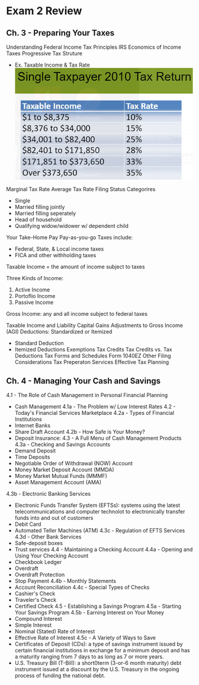 # **Exam 2 Review**

## **Ch. 3 - Preparing Your Taxes**
Understanding Federal Income Tax Principles
IRS
Economics of Income Taxes
Progressive Tax Struture
- Ex. Taxable Income & Tax Rate
![](2022-03-03-17-41-14.png)

Marginal Tax Rate
Average Tax Rate
Filing Status Categorires
- Single
- Married filling jointly
- Married filling seperately
- Head of household
- Qualifying widow/widower w/ dependent child

Your Take-Home Pay
Pay-as-you-go
Taxes include:
- Federal, State, & Local income taxes
- FICA and other withholding taxes

Taxable Income = the amount of income subject to taxes

Three Kinds of Income:
1. Active Income
2. Portoflio Income
3. Passive Income

Gross Income: any and all income subject to federal taxes

Taxable Income and Liability
Capital Gains
Adjustments to Gross Income (AGI)
Deductions: Standardized or Itemized 
- Standard Deduction
- Itemized Deductions
Exemptions
Tax Credits
Tax Credits vs. Tax Deductions
Tax Forms and Schedules
Form 1040EZ
Other Filing Considerations
Tax Preperaton Services
Effective Tax Planning

## **Ch. 4 - Managing Your Cash and Savings**
4.1 - The Role of Cash Management in Personal Financial Planning
- Cash Management
4.1a - The Problem w/ Low Interest Rates
4.2 - Today's Financial Services Marketplace
4.2a - Types of Financial Institutions
- Internet Banks
- Share Draft Account
4.2b - How Safe is Your Money?
- Deposit Insurance:
4.3 - A Full Menu of Cash Management Products
4.3a - Checking and Savings Accounts
- Demand Deposit
- Time Deposits
- Negotiable Order of Withdrawal (NOW) Account
- Money Market Deposit Account (MMDA)
- Money Market Mutual Funds (MMMF)
- Asset Management Account (AMA)

4.3b - Electronic Banking Services
- Electronic Funds Transfer System (EFTSs): systems using the latest telecommunications and computer technolot to electronically transfer funds into and out of customers
- Debit Card
- Automated Teller Machines (ATM)
4.3c - Regulation of EFTS Services
4.3d - Other Bank Services
- Safe-deposit boxes
- Trust services
4.4 - Maintaining a Checking Account
4.4a - Opening and Using Your Checking Account
- Checkbook Ledger
- Overdraft
- Overdraft Protection
- Stop Payment
4.4b - Monthly Statements
- Account Reconciliation
4.4c - Special Types of Checks
- Cashier's Check
- Traveler's Check
- Certified Check
4.5 - Establishing a Savings Program
4.5a - Starting Your Savings Program
4.5b - Earning Interest on Your Money
- Compound Interest
- Simple Interest
- Nominal (Stated) Rate of Interest
- Effective Rate of Interest
4.5c - A Variety of Ways to Save
- Certificates of Deposit (CDs): a type of savings instrument issued by certain financial institutions in exchange for  a minimum deposit and has a maturity ranging from 7 days to as long as 7 or more years. 
- U.S. Treasury Bill (T-Bill): a short0term (3-or-6 month maturity) debt instrument issued at a discount by the U.S. Treasury in the ongoing process of funding the national debt.
